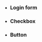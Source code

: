 <ul>
    <li>
        <h3>Login form</h3>
    </li>
    <li>
        <h3>Checkbox</h3>
    </li>
    <li>
        <h3>Button</h3>
    </li>
</ul>
